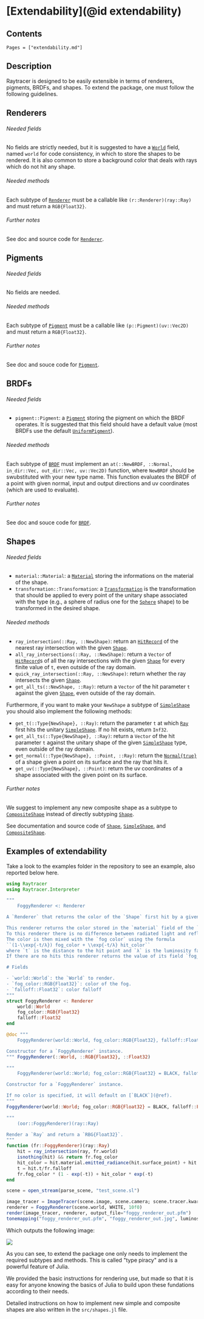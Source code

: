 # [Extendability](@id extendability)

## Contents

```@contents
Pages = ["extendability.md"]
```

## Description

Raytracer is designed to be easily extensible in terms of renderers, pigments, BRDFs, and shapes. To extend the package, one must follow the following guidelines.

## Renderers

###### Needed fields

No fields are strictly needed, but it is suggested to have a [`World`](@ref) field, named `world` for code consistency, in which to store the shapes to be rendered. It is also common to store a background color that deals with rays which do not hit any shape.

###### Needed methods

Each subtype of [`Renderer`](@ref) must be a callable like `(r::Renderer)(ray::Ray)` and must return a `RGB{Float32}`.

###### Further notes

See doc and source code for [`Renderer`](@ref).

## Pigments

###### Needed fields

No fields are needed.

###### Needed methods

Each subtype of [`Pigment`](@ref) must be a callable like `(p::Pigment)(uv::Vec2D)` and must return a `RGB{Float32}`.

###### Further notes

See doc and souce code for [`Pigment`](@ref).

## BRDFs

###### Needed fields

- `pigment::Pigment`: a [`Pigment`](@ref) storing the pigment on which the BRDF operates. It is suggested that this field should have a default value (most BRDFs use the default [`UniformPigment`](@ref)).

###### Needed methods

Each subtype of [`BRDF`](@ref) must implement an `at(::NewBRDF, ::Normal, in_dir::Vec, out_dir::Vec, uv::Vec2D)` function, where `NewBRDF` should be swubstituted with your new type name. This function evaluates the BRDF of a point with given normal, input and output directions and uv coordinates (which are used to evaluate).

###### Further notes

See doc and souce code for [`BRDF`](@ref).

## Shapes

###### Needed fields

- `material::Material`: a [`Material`](@ref) storing the informations on the material of the shape.
- `transformation::Transformation`: a [`Transformation`](@ref) is the transformation that should be applied to every point of the unitary shape associated with the type (e.g., a sphere of radius one for the [`Sphere`](@ref) shape) to be transformed in the desired shape.

###### Needed methods

- `ray_intersection(::Ray, ::NewShape)`: return an [`HitRecord`](@ref) of the nearest ray intersection with the given [`Shape`](@ref).
- `all_ray_intersections(::Ray, ::NewShape)`: return a `Vector` of [`HitRecord`](@ref)s of all the ray intersections with the given [`Shape`](@ref) for every finite value of `t`, even outside of the ray domain.
- `quick_ray_intersection(::Ray, ::NewShape)`: return whether the ray intersects the given [`Shape`](@ref).
- `get_all_ts(::NewShape, ::Ray)`: return a `Vector` of the hit parameter `t` against the given [`Shape`](@ref), even outside of the ray domain.

Furthermore, if you want to make your `NewShape` a subtype of [`SimpleShape`](@ref) you should also implement the following methods:

- `get_t(::Type{NewShape}, ::Ray)`: return the parameter `t` at which [`Ray`](@ref) first hits the unitary [`SimpleShape`](@ref). If no hit exists, return `Inf32`.
- `get_all_ts(::Type{NewShape}, ::Ray)`: return a `Vector` of the hit parameter `t` against the unitary shape of the given [`SimpleShape`](@ref) type, even outside of the ray domain.
- `get_normal(::Type{NewShape}, ::Point, ::Ray)`: return the [`Normal{true}`](@ref) of a shape given a point on its surface and the ray that hits it.
- `get_uv(::Type{NewShape}, ::Point)`: return the uv coordinates of a shape associated with the given point on its surface.

###### Further notes

We suggest to implement any new composite shape as a subtype to [`CompositeShape`](@ref) instead of directly subtyping [`Shape`](@ref).

See documentation and source code of [`Shape`](@ref), [`SimpleShape`](@ref), and [`CompositeShape`](@ref).

## Examples of extendability

Take a look to the examples folder in the repository to see an example, also reported below here.

```julia
using Raytracer
using Raytracer.Interpreter

"""
    FoggyRenderer <: Renderer

A `Renderer` that returns the color of the `Shape` first hit by a given `Ray` mixed with the fog_color depending on distance travelled.

This renderer returns the color stored in the `material` field of the `Shape` first hit by the given `Ray` at the hit point.
To this renderer there is no difference between radiated light and reflected color. There are no shades, diffusions or reflections.
The color is then mixed with the `fog color` using the formula
``(1-\\exp{-t/λ}) fog_color + \\exp{-t/λ} hit_color``
where `t` is the distance to the hit point and `λ` is the luminosity falloff.
If there are no hits this renderer returns the value of its field `fog_color`.

# Fields

- `world::World`: the `World` to render.
- `fog_color::RGB{Float32}`: color of the fog.
- `falloff::Float32`: color falloff
"""
struct FoggyRenderer <: Renderer
    world::World
    fog_color::RGB{Float32}
    falloff::Float32
end

@doc """
    FoggyRenderer(world::World, fog_color::RGB{Float32}, falloff::Float32)

Constructor for a `FoggyRenderer` instance.
""" FoggyRenderer(::World, ::RGB{Float32}, ::Float32)

"""
    FoggyRenderer(world::World; fog_color::RGB{Float32} = BLACK, falloff::Float32 = 1f0)

Constructor for a `FoggyRenderer` instance.

If no color is specified, it will default on [`BLACK`](@ref).
"""
FoggyRenderer(world::World; fog_color::RGB{Float32} = BLACK, falloff::Float32 = 1f0) = FlatRenderer(world, fog_color, falloff)

"""
    (oor::FoggyRenderer)(ray::Ray)

Render a `Ray` and return a `RBG{Float32}`.
"""
function (fr::FoggyRenderer)(ray::Ray)
    hit = ray_intersection(ray, fr.world)
    isnothing(hit) && return fr.fog_color 
    hit_color = hit.material.emitted_radiance(hit.surface_point) + hit.material.brdf.pigment(hit.surface_point)
    t = hit.t/fr.falloff
    fr.fog_color * (1 - exp(-t)) + hit_color * exp(-t)
end

scene = open_stream(parse_scene, "test_scene.sl")

image_tracer = ImageTracer(scene.image, scene.camera; scene.tracer.kwargs...)
renderer = FoggyRenderer(scene.world, WHITE, 10f0)
render(image_tracer, renderer, output_file="foggy_renderer_out.pfm")
tonemapping("foggy_renderer_out.pfm", "foggy_renderer_out.jpg", luminosity = 0.5f0)
```

Which outputs the following image:

![](https://i.imgur.com/T3UmNOO.jpg)

As you can see, to extend the package one only needs to implement the required subtypes and methods. This is called "type piracy" and is a powerful feature of Julia.

We provided the basic instructions for rendering use, but made so that it is easy for anyone knowing the basics of Julia to build upon these fundations according to their needs.

Detailed instructions on how to implement new simple and composite shapes are also written in the `src/shapes.jl` file.
